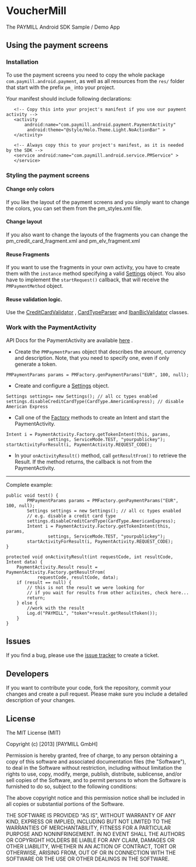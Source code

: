 # VoucherMill
The PAYMILL Android SDK Sample / Demo App

## Using the payment screens


### Installation


To use the payment screens you need to copy the whole package `com.paymill.android.payment`, as well as all resources from the `res/` folder that start with the prefix `pm_` into your project.

Your manifest should include following declarations:

```
   <!-- Copy this into your project's manifest if you use our payment activity -->
   <activity
       android:name="com.paymill.android.payment.PaymentActivity"
        android:theme="@style/Holo.Theme.Light.NoActionBar" >
   </activity>

   <!-- Always copy this to your project's manifest, as it is needed by the SDK -->
   <service android:name="com.paymill.android.service.PMService" >
   </service>
```


### Styling the payment screens


#### Change only colors
If you like the layout of the payment screens and you simply want to change the colors, you can set them from the pm_styles.xml file.
#### Change layout
If you also want to change the layouts of the fragments you can change the pm_credit_card_fragment.xml and pm_elv_fragment.xml
#### Reuse Fragments
If you want to use the fragments in your own activity, you have to create them with the `instance` method specifying a valid [Settings](http://paymill.github.io/paymill-android/docs/samples/vouchermill/reference/com/paymill/android/payment/PaymentActivity.Settings.html) object. You also have to implement the `startRequest()` callback, that will receive the `PMPaymentMethod` object.
#### Reuse validation logic.
Use the [CreditCardValidator](http://paymill.github.io/paymill-android/docs/samples/vouchermill/reference/com/paymill/android/payment/CreditCardValidator.html) , [CardTypeParser](http://paymill.github.io/paymill-android/docs/samples/vouchermill/reference/com/paymill/android/payment/CardTypeParser) and [IbanBicValidator](http://paymill.github.io/paymill-android/docs/samples/vouchermill/reference/com/paymill/android/payment/IbanBicValidator) classes.

### Work with the PaymentActivity


API Docs for the PaymentActivity are available [here](http://paymill.github.io/paymill-android/docs/samples/vouchermill/) .

- Create the `PMPaymentParams` object that describes the amount, currency and description. Note, that you need to specify one, even if only generate a token.

```
PMPaymentParams params = PMFactory.genPaymentParams("EUR", 100, null);
```

- Create and configure a [Settings](http://paymill.github.io/paymill-android/docs/samples/vouchermill/reference/com/paymill/android/payment/PaymentActivity.Settings.html) object.

```
Settings settings= new Settings(); // all cc types enabled
settings.disableCreditCardType(CardType.AmericanExpress); // disable American Express
```
- Call one of the [Factory](http://paymill.github.io/paymill-android/docs/samples/vouchermill/reference/com/paymill/android/payment/PaymentActivity.Factory.html) methods to create an Intent and start the PaymentActivity.

```
Intent i = PaymentActivity.Factory.getTokenIntent(this, params,
				settings, ServiceMode.TEST, "yourpublickey");
startActivityForResult(i, PaymentActivity.REQUEST_CODE);
```

- In your `onActivityResult()` method, call `getResultFrom()` to retrieve the Result. If the method returns, the callback is not from the PaymentActivity.
___
Complete example:

```
public void test() {
		PMPaymentParams params = PMFactory.genPaymentParams("EUR", 100, null);
		Settings settings = new Settings(); // all cc types enabled
		// e.g. disable a credit card type
		settings.disableCreditCardType(CardType.AmericanExpress); 
		Intent i = PaymentActivity.Factory.getTokenIntent(this, params,
				settings, ServiceMode.TEST, "yourpublickey");
		startActivityForResult(i, PaymentActivity.REQUEST_CODE);
}

protected void onActivityResult(int requestCode, int resultCode, Intent data) {
	PaymentActivity.Result result = PaymentActivity.Factory.getResultFrom(
			requestCode, resultCode, data);
	if (result == null) {
		// this is not the result we were looking for
		// if you wait for results from other activites, check here...
		return;
	} else {
		//work with the result
		Log.d("PAYMILL", "token"+result.getResultToken());
	}
}
```



## Issues


If you find a bug, please use the [issue tracker](https://github.com/paymill/paymill-android/issues) to create a ticket.

## Developers


If you want to contribute your code, fork the repository, commit your changes and create a pull request. Please make sure you include a detailed description of your changes.


## License

The MIT License (MIT)

Copyright (c) [2013] [PAYMILL GmbH]

Permission is hereby granted, free of charge, to any person obtaining a copy of
this software and associated documentation files (the "Software"), to deal in
the Software without restriction, including without limitation the rights to
use, copy, modify, merge, publish, distribute, sublicense, and/or sell copies of
the Software, and to permit persons to whom the Software is furnished to do so,
subject to the following conditions:

The above copyright notice and this permission notice shall be included in all
copies or substantial portions of the Software.

THE SOFTWARE IS PROVIDED "AS IS", WITHOUT WARRANTY OF ANY KIND, EXPRESS OR
IMPLIED, INCLUDING BUT NOT LIMITED TO THE WARRANTIES OF MERCHANTABILITY, FITNESS
FOR A PARTICULAR PURPOSE AND NONINFRINGEMENT. IN NO EVENT SHALL THE AUTHORS OR
COPYRIGHT HOLDERS BE LIABLE FOR ANY CLAIM, DAMAGES OR OTHER LIABILITY, WHETHER
IN AN ACTION OF CONTRACT, TORT OR OTHERWISE, ARISING FROM, OUT OF OR IN
CONNECTION WITH THE SOFTWARE OR THE USE OR OTHER DEALINGS IN THE SOFTWARE.

